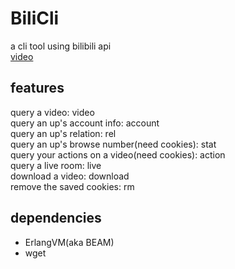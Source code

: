 # BiliCli
a cli tool using bilibili api  
[video](https://www.bilibili.com/video/BV16S4y1w7cm)
## features
query a video: video  
query an up's account info: account  
query an up's relation: rel  
query an up's browse number(need cookies): stat  
query your actions on a video(need cookies): action  
query a live room: live  
download a video: download  
remove the saved cookies: rm  
## dependencies
- ErlangVM(aka BEAM)
- wget
